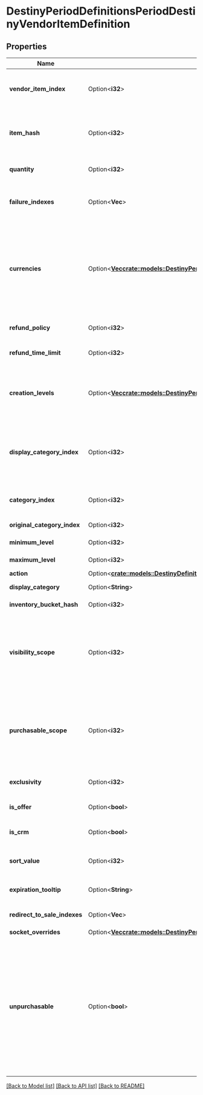 # DestinyPeriodDefinitionsPeriodDestinyVendorItemDefinition

## Properties

Name | Type | Description | Notes
------------ | ------------- | ------------- | -------------
**vendor_item_index** | Option<**i32**> | The index into the DestinyVendorDefinition.saleList. This is what we use to refer to items being sold throughout live and definition data. | [optional]
**item_hash** | Option<**i32**> | The hash identifier of the item being sold (DestinyInventoryItemDefinition).  Note that a vendor can sell the same item in multiple ways, so don't assume that itemHash is a unique identifier for this entity. | [optional]
**quantity** | Option<**i32**> | The amount you will recieve of the item described in itemHash if you make the purchase. | [optional]
**failure_indexes** | Option<**Vec<i32>**> | An list of indexes into the DestinyVendorDefinition.failureStrings array, indicating the possible failure strings that can be relevant for this item. | [optional]
**currencies** | Option<[**Vec<crate::models::DestinyPeriodDefinitionsPeriodDestinyVendorItemQuantity>**](Destiny.Definitions.DestinyVendorItemQuantity.md)> | This is a pre-compiled aggregation of item value and priceOverrideList, so that we have one place to check for what the purchaser must pay for the item. Use this instead of trying to piece together the price separately.  The somewhat crappy part about this is that, now that item quantity overrides have dynamic modifiers, this will not necessarily be statically true. If you were using this instead of live data, switch to using live data. | [optional]
**refund_policy** | Option<**i32**> | If this item can be refunded, this is the policy for what will be refundd, how, and in what time period. | [optional]
**refund_time_limit** | Option<**i32**> | The amount of time before refundability of the newly purchased item will expire. | [optional]
**creation_levels** | Option<[**Vec<crate::models::DestinyPeriodDefinitionsPeriodDestinyItemCreationEntryLevelDefinition>**](Destiny.Definitions.DestinyItemCreationEntryLevelDefinition.md)> | The Default level at which the item will spawn. Almost always driven by an adjusto these days. Ideally should be singular. It's a long story how this ended up as a list, but there is always either going to be 0:1 of these entities. | [optional]
**display_category_index** | Option<**i32**> | This is an index specifically into the display category, as opposed to the server-side Categories (which do not need to match or pair with each other in any way: server side categories are really just structures for common validation. Display Category will let us more easily categorize items visually) | [optional]
**category_index** | Option<**i32**> | The index into the DestinyVendorDefinition.categories array, so you can find the category associated with this item. | [optional]
**original_category_index** | Option<**i32**> | Same as above, but for the original category indexes. | [optional]
**minimum_level** | Option<**i32**> | The minimum character level at which this item is available for sale. | [optional]
**maximum_level** | Option<**i32**> | The maximum character level at which this item is available for sale. | [optional]
**action** | Option<[**crate::models::DestinyDefinitionsDestinyVendorItemDefinitionAction**](Destiny_Definitions_DestinyVendorItemDefinition_action.md)> |  | [optional]
**display_category** | Option<**String**> | The string identifier for the category selling this item. | [optional]
**inventory_bucket_hash** | Option<**i32**> | The inventory bucket into which this item will be placed upon purchase. | [optional]
**visibility_scope** | Option<**i32**> | The most restrictive scope that determines whether the item is available in the Vendor's inventory. See DestinyGatingScope's documentation for more information.  This can be determined by Unlock gating, or by whether or not the item has purchase level requirements (minimumLevel and maximumLevel properties). | [optional]
**purchasable_scope** | Option<**i32**> | Similar to visibilityScope, it represents the most restrictive scope that determines whether the item can be purchased. It will at least be as restrictive as visibilityScope, but could be more restrictive if the item has additional purchase requirements beyond whether it is merely visible or not.  See DestinyGatingScope's documentation for more information. | [optional]
**exclusivity** | Option<**i32**> | If this item can only be purchased by a given platform, this indicates the platform to which it is restricted. | [optional]
**is_offer** | Option<**bool**> | If this sale can only be performed as the result of an offer check, this is true. | [optional]
**is_crm** | Option<**bool**> | If this sale can only be performed as the result of receiving a CRM offer, this is true. | [optional]
**sort_value** | Option<**i32**> | *if* the category this item is in supports non-default sorting, this value should represent the sorting value to use, pre-processed and ready to go. | [optional]
**expiration_tooltip** | Option<**String**> | If this item can expire, this is the tooltip message to show with its expiration info. | [optional]
**redirect_to_sale_indexes** | Option<**Vec<i32>**> | If this is populated, the purchase of this item should redirect to purchasing these other items instead. | [optional]
**socket_overrides** | Option<[**Vec<crate::models::DestinyPeriodDefinitionsPeriodDestinyVendorItemSocketOverride>**](Destiny.Definitions.DestinyVendorItemSocketOverride.md)> |  | [optional]
**unpurchasable** | Option<**bool**> | If true, this item is some sort of dummy sale item that cannot actually be purchased. It may be a display only item, or some fluff left by a content designer for testing purposes, or something that got disabled because it was a terrible idea. You get the picture. We won't know *why* it can't be purchased, only that it can't be. Sorry.  This is also only whether it's unpurchasable as a static property according to game content. There are other reasons why an item may or may not be purchasable at runtime, so even if this isn't set to True you should trust the runtime value for this sale item over the static definition if this is unset. | [optional]

[[Back to Model list]](../README.md#documentation-for-models) [[Back to API list]](../README.md#documentation-for-api-endpoints) [[Back to README]](../README.md)


